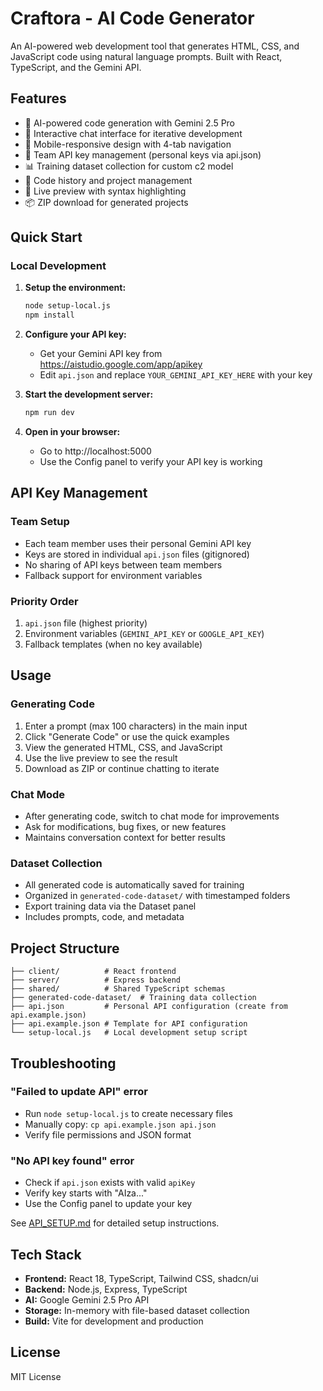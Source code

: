 # Craftora - AI Code Generator

An AI-powered web development tool that generates HTML, CSS, and JavaScript code using natural language prompts. Built with React, TypeScript, and the Gemini API.

## Features

- 🤖 AI-powered code generation with Gemini 2.5 Pro
- 💬 Interactive chat interface for iterative development  
- 📱 Mobile-responsive design with 4-tab navigation
- 👥 Team API key management (personal keys via api.json)
- 📊 Training dataset collection for custom c2 model
- 📁 Code history and project management
- 🎨 Live preview with syntax highlighting
- 📦 ZIP download for generated projects

## Quick Start

### Local Development

1. **Setup the environment:**
   ```bash
   node setup-local.js
   npm install
   ```

2. **Configure your API key:**
   - Get your Gemini API key from https://aistudio.google.com/app/apikey
   - Edit `api.json` and replace `YOUR_GEMINI_API_KEY_HERE` with your key

3. **Start the development server:**
   ```bash
   npm run dev
   ```

4. **Open in your browser:**
   - Go to http://localhost:5000
   - Use the Config panel to verify your API key is working



## API Key Management

### Team Setup
- Each team member uses their personal Gemini API key
- Keys are stored in individual `api.json` files (gitignored)
- No sharing of API keys between team members
- Fallback support for environment variables

### Priority Order
1. `api.json` file (highest priority)
2. Environment variables (`GEMINI_API_KEY` or `GOOGLE_API_KEY`)  
3. Fallback templates (when no key available)

## Usage

### Generating Code
1. Enter a prompt (max 100 characters) in the main input
2. Click "Generate Code" or use the quick examples
3. View the generated HTML, CSS, and JavaScript
4. Use the live preview to see the result
5. Download as ZIP or continue chatting to iterate

### Chat Mode
- After generating code, switch to chat mode for improvements
- Ask for modifications, bug fixes, or new features
- Maintains conversation context for better results

### Dataset Collection
- All generated code is automatically saved for training
- Organized in `generated-code-dataset/` with timestamped folders
- Export training data via the Dataset panel
- Includes prompts, code, and metadata

## Project Structure

```
├── client/          # React frontend
├── server/          # Express backend  
├── shared/          # Shared TypeScript schemas
├── generated-code-dataset/  # Training data collection
├── api.json         # Personal API configuration (create from api.example.json)
├── api.example.json # Template for API configuration
└── setup-local.js   # Local development setup script
```

## Troubleshooting

### "Failed to update API" error
- Run `node setup-local.js` to create necessary files
- Manually copy: `cp api.example.json api.json`
- Verify file permissions and JSON format

### "No API key found" error  
- Check if `api.json` exists with valid `apiKey`
- Verify key starts with "AIza..." 
- Use the Config panel to update your key

See [API_SETUP.md](./API_SETUP.md) for detailed setup instructions.

## Tech Stack

- **Frontend:** React 18, TypeScript, Tailwind CSS, shadcn/ui
- **Backend:** Node.js, Express, TypeScript
- **AI:** Google Gemini 2.5 Pro API
- **Storage:** In-memory with file-based dataset collection
- **Build:** Vite for development and production

## License

MIT License